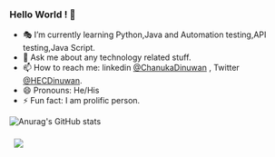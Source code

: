 ### Hello World ! 👋 


- 🎭 I’m currently learning Python,Java and Automation testing,API testing,Java Script.
- 💬 Ask me about any technology related stuff.
- 📫 How to reach me: linkedin [@ChanukaDinuwan](https://www.linkedin.com/in/chanuka-dinuwan-7190b516a/) , Twitter [@HECDinuwan](https://twitter.com/HECDinuwan).
- 😄 Pronouns: He/His
- ⚡ Fun fact: I am prolific person.


![Anurag's GitHub stats](https://github-readme-stats.vercel.app/api?username=CDinuwan&show_icons=true&theme=radical)

<a href="https://github.com/CDinuwan">
  <img align="center" style="margin:0.5rem" src="https://github-readme-stats.vercel.app/api/top-langs/?username=cdinuwan&hide=html,css&title_color=ffffff&text_color=c9cacc&icon_color=4AB197&bg_color=1A2B34" />
</a>
